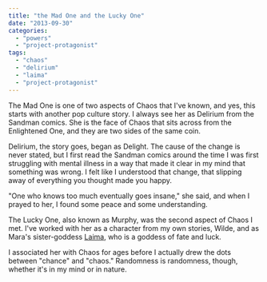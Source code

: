 ```yaml
---
title: "the Mad One and the Lucky One"
date: "2013-09-30"
categories: 
  - "powers"
  - "project-protagonist"
tags: 
  - "chaos"
  - "delirium"
  - "laima"
  - "project-protagonist"
---
```


The Mad One is one of two aspects of Chaos that I've known, and yes, this starts with another pop culture story. I always see her as Delirium from the Sandman comics. She is the face of Chaos that sits across from the Enlightened One, and they are two sides of the same coin.

Delirium, the story goes, began as Delight. The cause of the change is never stated, but I first read the Sandman comics around the time I was first struggling with mental illness in a way that made it clear in my mind that something was wrong. I felt like I understood that change, that slipping away of everything you thought made you happy.

"One who knows too much eventually goes insane," she said, and when I prayed to her, I found some peace and some understanding.

The Lucky One, also known as Murphy, was the second aspect of Chaos I met. I've worked with her as a character from my own stories, Wilde, and as Mara's sister-goddess [Laima](http://jackadreams.info/2012/06/08/l-is-for-laima/ "L is for Laima"), who is a goddess of fate and luck.

I associated her with Chaos for ages before I actually drew the dots between "chance" and "chaos." Randomness is randomness, though, whether it's in my mind or in nature.
